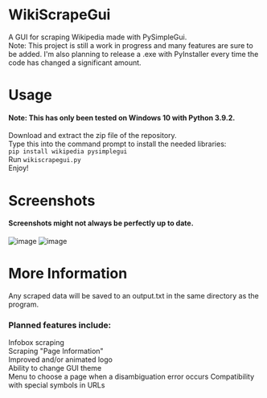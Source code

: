 # WikiScrapeGui
A GUI for scraping Wikipedia made with PySimpleGui.  
Note: This project is still a work in progress and many features are sure to be added. I'm also planning to release a .exe with PyInstaller every time the code has changed a significant amount.

# Usage
#### Note: This has only been tested on Windows 10 with Python 3.9.2.
Download and extract the zip file of the repository.  
Type this into the command prompt to install the needed libraries:  
`pip install wikipedia pysimplegui`  
Run `wikiscrapegui.py`  
Enjoy!

# Screenshots
#### Screenshots might not always be perfectly up to date.
![image](https://user-images.githubusercontent.com/67118737/109688994-de2da480-7b52-11eb-9297-43f8877d73d8.png)
![image](https://user-images.githubusercontent.com/67118737/109689054-ed145700-7b52-11eb-9d64-a18743d055ea.png)

# More Information
Any scraped data will be saved to an output.txt in the same directory as the program.

### Planned features include:
Infobox scraping  
Scraping "Page Information"  
Improved and/or animated logo  
Ability to change GUI theme  
Menu to choose a page when a disambiguation error occurs
Compatibility with special symbols in URLs
